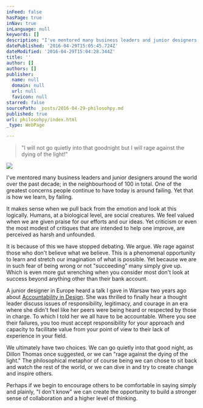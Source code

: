 ```yaml
---
inFeed: false
hasPage: true
inNav: true
inLanguage: null
keywords: []
description: "I've mentored many business leaders and junior designers around the world over the past decade; in the neighbourhood of 100 in total. One of the greatest concerns people continue to have today is around failing. Yet that is how we learn, by failing. "
datePublished: '2016-04-29T15:05:45.724Z'
dateModified: '2016-04-29T15:04:28.344Z'
title: ''
author: []
authors: []
publisher:
  name: null
  domain: null
  url: null
  favicon: null
starred: false
sourcePath: _posts/2016-04-29-philosohpy.md
published: true
url: philosohpy/index.html
_type: WebPage

---
```

> "I will not go quietly into that goodnight but I will rage against the dying of the light!"

![](https://the-grid-user-content.s3-us-west-2.amazonaws.com/552512ab-18d9-4235-977b-2bbd60924a0e.jpg)

I've mentored many business leaders and junior designers around the world over the past decade; in the neighbourhood of 100 in total. One of the greatest concerns people continue to have today is around failing. Yet that is how we learn, by failing. 

It makes sense when we pull back from the emotion and look at this logically. Humans, at a biological level, are social creatures. We feel valued when we are given praise for our efforts and our ideas. Yet criticism or even the most modest of critiques that are intended to help one improve, are perceived as harsh and unfounded. 

It is because of this we have stopped debating. We argue. We rage against those who don't believe what we believe. This is a phenomenal opportunity to learn and stretch our imagination of what is possible. Yet because we are in such fear of being wrong or not "succeeding" many simply give up. Which is even more gut wrenching when you consider most don't look at success beyond anything other than their bank account.

A junior designer in Europe heard a talk I gave in Warsaw two years ago about [Accountability in Design][0]. She was thrilled to finally hear a thought leader discuss issues of responsibility, legitimacy, and courage in an era where she didn't feel like her peers were being heard or respected by those in charge. To which I told her we all have to be accountable. Where you see their failures, you too must accept responsibility for your approach and capacity to facilitate value from your point of view to their lack of experience in your field.

We ultimately have two choices. We can go quietly into that good night, as Dillon Thomas once suggested, or we can "rage against the dying of the light." The philosophical metaphor of course being we can chose to sit back and watch the rest of the world, or we can dive in and try to create change and inspire others.

Perhaps if we begin to encourage others to be comfortable in saying simply and plainly, "I don't know" we can create the opportunity to build a stronger sense of collaboration and a higher level of thinking.

[0]: https://www.youtube.com/watch?v=GRFoFVHz79Q